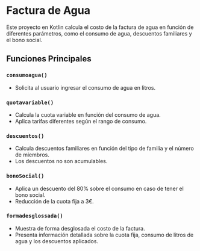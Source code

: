 

# Factura de Agua

Este proyecto en Kotlin calcula el costo de la factura de agua en función de diferentes parámetros, como el consumo de agua, descuentos familiares y el bono social.

## Funciones Principales

### `consumoagua()`

- Solicita al usuario ingresar el consumo de agua en litros.

### `quotavariable()`

- Calcula la cuota variable en función del consumo de agua.
- Aplica tarifas diferentes según el rango de consumo.

### `descuentos()`

- Calcula descuentos familiares en función del tipo de familia y el número de miembros.
- Los descuentos no son acumulables.

### `bonoSocial()`

- Aplica un descuento del 80% sobre el consumo en caso de tener el bono social.
- Reducción de la cuota fija a 3€.

### `formadesglossada()`

- Muestra de forma desglosada el costo de la factura.
- Presenta información detallada sobre la cuota fija, consumo de litros de agua y los descuentos aplicados.
